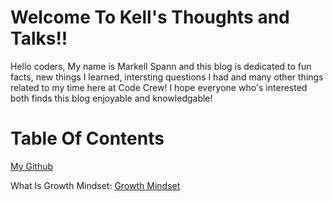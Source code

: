 <h1> Welcome To Kell's Thoughts and Talks!!</h1>

Hello coders, My name is Markell Spann and this blog is dedicated to fun facts, new things I learned, intersting questions I had and many other things related to my time here at Code Crew! I hope everyone who's interested both finds this blog enjoyable and knowledgable! 

<h1> Table Of Contents</h1>
 
[<ins>My Github</ins>](https://github.com/DrCloudz/DrCloudz)

What Is Growth Mindset: [Growth Mindset](https://vscode.dev/github/CodeCrew-CodeSchool/SideQuests/blob/main/src/docs/Blog/2025/DrClouzy/growthmindset.md)

